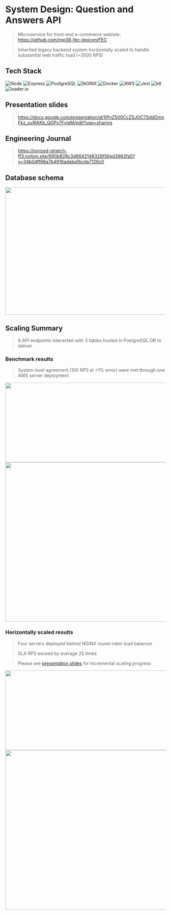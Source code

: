 # System Design: Question and Answers API

> Microservice for front-end e-commerce webiste: https://github.com/rpp36-fec-lexicon/FEC

> Inherited legacy backend system horizontally scaled to handle substantial web traffic load (~3500 RPS)

## Tech Stack

![Node](https://img.shields.io/badge/-Node-9ACD32?logo=node.js&logoColor=white&style=for-the-badge)
![Express](https://img.shields.io/badge/-Express-DCDCDC?logo=express&logoColor=black&style=for-the-badge)
![PostgreSQL](https://img.shields.io/badge/-PostgreSQL-0064a5?logo=postgresql&logoColor=white&style=for-the-badge)
![NGINX](https://img.shields.io/badge/-NGINX-009900?logo=nginx&logoColor=white&style=for-the-badge)
![Docker](https://img.shields.io/badge/-Docker-2496ED?logo=docker&logoColor=white&style=for-the-badge)
![AWS](https://img.shields.io/badge/-AWS-232F3E?logo=amazonaws&logoColor=white&style=for-the-badge)
![Jest](https://img.shields.io/badge/-Jest-C21325?logo=jest&logoColor=white&style=for-the-badge)
![k6](https://img.shields.io/badge/-k6.io-4c00b0?logo=loader.io&logoColor=White&style=for-the-badge)
![loader.io](https://img.shields.io/badge/-loader.io-6495ED?logo=loader.io&logoColor=white&style=for-the-badge)

## Presentation slides

> https://docs.google.com/presentation/d/1jPnZ500CcZSJOC7SddDmnFkz_yu9IAKb_QGPx7FvieM/edit?usp=sharing

## Engineering Journal

> https://ionized-stretch-ff3.notion.site/690b828c3d6642148328f56ed3962fa5?v=34b0dff68a7b4916adaba1bcda7129c0


## Database schema
<img src="https://user-images.githubusercontent.com/81248975/199600733-901bd9da-26ce-4033-8620-e91acd3d1aca.png"  width="550" height="400" />

## Scaling Summary
  > 6 API endpoints interacted with 3 tables hosted in PostgreSQL DB to deliver 

  ### Benchmark results
  
  > System level agreement (100 RPS at <1% error) were met through one AWS server deployment

  <img src="https://user-images.githubusercontent.com/81248975/201204397-ea9358ab-3436-4d1b-b2cf-9f1f71fb19a6.png"  width="750" height="250" />
  
  <img src="https://user-images.githubusercontent.com/81248975/201202175-f32b792d-2a98-42bc-8b38-7912d029d14e.png"  width="750" height="500" />

  ### Horizontally scaled results 
   > Four servers deployed behind NGINX round-robin load balancer

   > SLA RPS exceed by average 25 times 
   
   > Please see [presentation slides](https://docs.google.com/presentation/d/1jPnZ500CcZSJOC7SddDmnFkz_yu9IAKb_QGPx7FvieM/edit?usp=sharing) for incremental scaling progress

  <img src="https://user-images.githubusercontent.com/81248975/201204907-5730f826-2fc7-420e-bffa-dc5a741c8792.png"  width="650" height="250" />

 <img src="https://user-images.githubusercontent.com/81248975/201205354-b0d8f2d8-1704-42f1-b5a6-e85a5f00c020.png"  width="750" height="500" />
  

  
  
  
  


